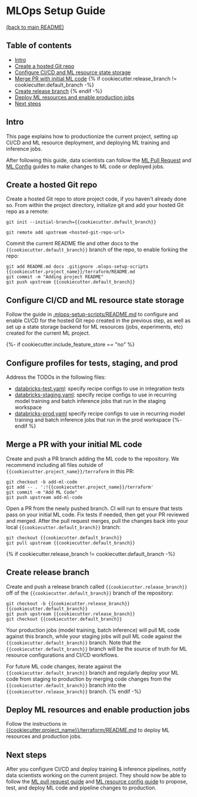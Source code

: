 # MLOps Setup Guide
[(back to main README)](../README.md)

## Table of contents
* [Intro](#intro)
* [Create a hosted Git repo](#create-a-hosted-git-repo)
* [Configure CI/CD and ML resource state storage](#configure-cicd-and-ml-resource-state-storage)
* [Merge PR with initial ML code](#merge-a-pr-with-your-initial-ml-code)
{% if cookiecutter.release_branch != cookiecutter.default_branch -%}
* [Create release branch](#create-release-branch)
{% endif -%}
* [Deploy ML resources and enable production jobs](#deploy-ml-resources-and-enable-production-jobs)
* [Next steps](#next-steps)

## Intro
This page explains how to productionize the current project, setting up CI/CD and
ML resource deployment, and deploying ML training and inference jobs.

After following this guide, data scientists can follow the [ML Pull Request](ml-pull-request.md) and 
[ML Config](../{{cookiecutter.project_name}}/terraform/README.md) guides to make changes to ML code or deployed jobs.

## Create a hosted Git repo
Create a hosted Git repo to store project code, if you haven't already done so. From within the project
directory, initialize git and add your hosted Git repo as a remote:
```
git init --initial-branch={{cookiecutter.default_branch}}
```

```
git remote add upstream <hosted-git-repo-url>
```

Commit the current README file and other docs to the `{{cookiecutter.default_branch}}` branch of the repo, to enable forking the repo:
```
git add README.md docs .gitignore .mlops-setup-scripts {{cookiecutter.project_name}}/terraform/README.md
git commit -m "Adding project README"
git push upstream {{cookiecutter.default_branch}}
```

## Configure CI/CD and ML resource state storage
Follow the guide in [.mlops-setup-scripts/README.md](../.mlops-setup-scripts/README.md) to
configure and enable CI/CD for the hosted Git repo created in the previous step, as well as
set up a state storage backend for ML resources (jobs, experiments, etc) created for the
current ML project.

{%- if cookiecutter.include_feature_store == "no" %}
## Configure profiles for tests, staging, and prod
Address the TODOs in the following files:
* [databricks-test.yaml](../%7B%7Bcookiecutter.project_name%7D%7D/development/training/profiles/databricks-test.yaml): specify recipe configs to use in integration tests
* [databricks-staging.yaml](../%7B%7Bcookiecutter.project_name%7D%7D/development/training/profiles/databricks-staging.yaml): specify recipe configs to use in recurring model training and batch inference
  jobs that run in the staging workspace
* [databricks-prod.yaml](../%7B%7Bcookiecutter.project_name%7D%7D/development/training/profiles/databricks-prod.yaml) specify recipe configs to use in recurring model training and batch inference
  jobs that run in the prod workspace
{%- endif %}

## Merge a PR with your initial ML code
Create and push a PR branch adding the ML code to the repository.
We recommend including all files outside of `{{cookiecutter.project_name}}/terraform` in this PR:

```
git checkout -b add-ml-code
git add -- . ':!{{cookiecutter.project_name}}/terraform'
git commit -m "Add ML Code"
git push upstream add-ml-code
```

Open a PR from the newly pushed branch. CI will run to ensure that tests pass
on your initial ML code. Fix tests if needed, then get your PR reviewed and merged.
After the pull request merges, pull the changes back into your local `{{cookiecutter.default_branch}}`
branch:

```
git checkout {{cookiecutter.default_branch}}
git pull upstream {{cookiecutter.default_branch}}
```

{% if cookiecutter.release_branch != cookiecutter.default_branch -%}
## Create release branch
Create and push a release branch called `{{cookiecutter.release_branch}}` off of the `{{cookiecutter.default_branch}}` branch of the repository:
```
git checkout -b {{cookiecutter.release_branch}} {{cookiecutter.default_branch}}
git push upstream {{cookiecutter.release_branch}}
git checkout {{cookiecutter.default_branch}}
```

Your production jobs (model training, batch inference) will pull ML code against this branch, while your staging jobs will pull ML code against the `{{cookiecutter.default_branch}}` branch. Note that the `{{cookiecutter.default_branch}}` branch will be the source of truth for ML resource configurations and CI/CD workflows.

For future ML code changes, iterate against the `{{cookiecutter.default_branch}}` branch and regularly deploy your ML code from staging to production by merging code changes from the `{{cookiecutter.default_branch}}` branch into the `{{cookiecutter.release_branch}}` branch.
{% endif -%}

## Deploy ML resources and enable production jobs
Follow the instructions in [{{cookiecutter.project_name}}/terraform/README.md](../{{cookiecutter.project_name}}/terraform/README.md) to deploy ML resources
and production jobs.

## Next steps
After you configure CI/CD and deploy training & inference pipelines, notify data scientists working
on the current project. They should now be able to follow the
[ML pull request guide](ml-pull-request.md) and [ML resource config guide](../{{cookiecutter.project_name}}/terraform/README.md) to propose, test, and deploy
ML code and pipeline changes to production.

